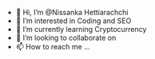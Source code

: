 - 👋 Hi, I’m @Nissanka Hettiarachchi
- 👀 I’m interested in Coding and SEO
- 🌱 I’m currently learning Cryptocurrency
- 💞️ I’m looking to collaborate on 
- 📫 How to reach me ...

<!---
Manusha1993/Manusha1993 is a ✨ special ✨ repository because its `README.md` (this file) appears on your GitHub profile.
You can click the Preview link to take a look at your changes.
--->
